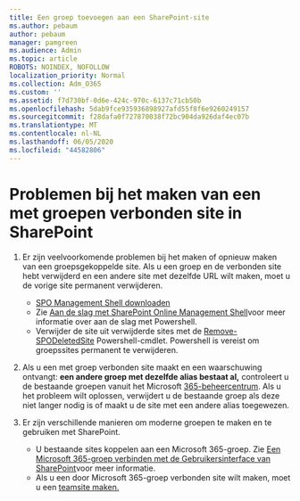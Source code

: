 ```yaml
---
title: Een groep toevoegen aan een SharePoint-site
ms.author: pebaum
author: pebaum
manager: pamgreen
ms.audience: Admin
ms.topic: article
ROBOTS: NOINDEX, NOFOLLOW
localization_priority: Normal
ms.collection: Adm_O365
ms.custom: ''
ms.assetid: f7d730bf-0d6e-424c-970c-6137c71cb50b
ms.openlocfilehash: 5dab9fce935936898927afd55f8f6e9260249157
ms.sourcegitcommit: f28dafa0f727870038f72bc904da926daf4ec07b
ms.translationtype: MT
ms.contentlocale: nl-NL
ms.lasthandoff: 06/05/2020
ms.locfileid: "44582806"
---
```

# <a name="issues-when-creating-a-group-connected-site-in-sharepoint"></a>Problemen bij het maken van een met groepen verbonden site in SharePoint

1. Er zijn veelvoorkomende problemen bij het maken of opnieuw maken van een groepsgekoppelde site.
Als u een groep en de verbonden site hebt verwijderd en een andere site met dezelfde URL wilt maken, moet u de vorige site permanent verwijderen.

   - [SPO Management Shell downloaden](https://support.office.com/article/introduction-to-the-sharepoint-online-management-shell-c16941c3-19b4-4710-8056-34c034493429)
   - Zie [Aan de slag met SharePoint Online Management Shell](https://docs.microsoft.com/powershell/module/sharepoint-online/remove-sposite)voor meer informatie over aan de slag met Powershell.
   - Verwijder de site uit verwijderde sites met de [Remove-SPODeletedSite](https://docs.microsoft.com/powershell/module/sharepoint-online/remove-sposite?view=sharepoint-ps) Powershell-cmdlet. Powershell is vereist om groepssites permanent te verwijderen.

1. Als u een met groep verbonden site maakt en een waarschuwing ontvangt: **een andere groep met dezelfde alias bestaat al,** controleert u de bestaande groepen vanuit het Microsoft [365-beheercentrum](https://admin.microsoft.com/AdminPortal/Home#/groups). Als u het probleem wilt oplossen, verwijdert u de bestaande groep als deze niet langer nodig is of maakt u de site met een andere alias toegewezen.

1. Er zijn verschillende manieren om moderne groepen te maken en te gebruiken met SharePoint.

   - U bestaande sites koppelen aan een Microsoft 365-groep. Zie [Een Microsoft 365-groep verbinden met de Gebruikersinterface van SharePoint](https://docs.microsoft.com/sharepoint/dev/transform/modernize-connect-to-office365-group#connect-an-office-365-group-using-the-sharepoint-user-interface)voor meer informatie.
   - Als u een door Microsoft 365-groep verbonden site wilt maken, moet u een [teamsite maken.](https://admin.microsoft.com/sharepoint)

